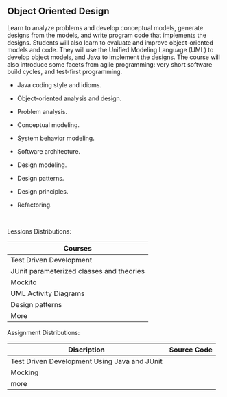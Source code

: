 ## Object Oriented Design

Learn to analyze problems and develop conceptual models, generate designs from the models, and write program code that implements the designs. Students will also learn to evaluate and improve object-oriented models and code. They will use the Unified Modeling Language (UML) to develop object models, and Java to implement the designs. The course will also introduce some facets from agile programming: very short software build cycles, and test-first programming.

- Java coding style and idioms.

- Object-oriented analysis and design.

- Problem analysis.

- Conceptual modeling.

- System behavior modeling.

- Software architecture.

- Design modeling.

- Design patterns.

- Design principles.

- Refactoring.

  ​



Lessions Distributions:

| Courses                                  |
| ---------------------------------------- |
| Test Driven Development                  |
| JUnit parameterized classes and theories |
| Mockito                                  |
| UML Activity Diagrams       |
| Design patterns		|
| More                                     |

Assignment Distributions:

| Discription                              | Source Code |
| ---------------------------------------- | ----------- |
| Test Driven Development Using Java and JUnit |             |
| Mocking 									|             |
| more                                     |             |
